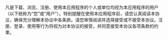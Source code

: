 凡是下载、浏览、注册、使用本应用程序的个人或单位均视为本应用程序的用户（以下统称为“您”或“用户”）。特别提醒在使用本应用程序前，请您认真阅读本协议，确保充分理解本协议中各条款。请您审慎阅读并选择接受或不接受本协议。注册、登录、使用等行为将视为对本协议的接受，并同意接受本协议各项条款的约束。
